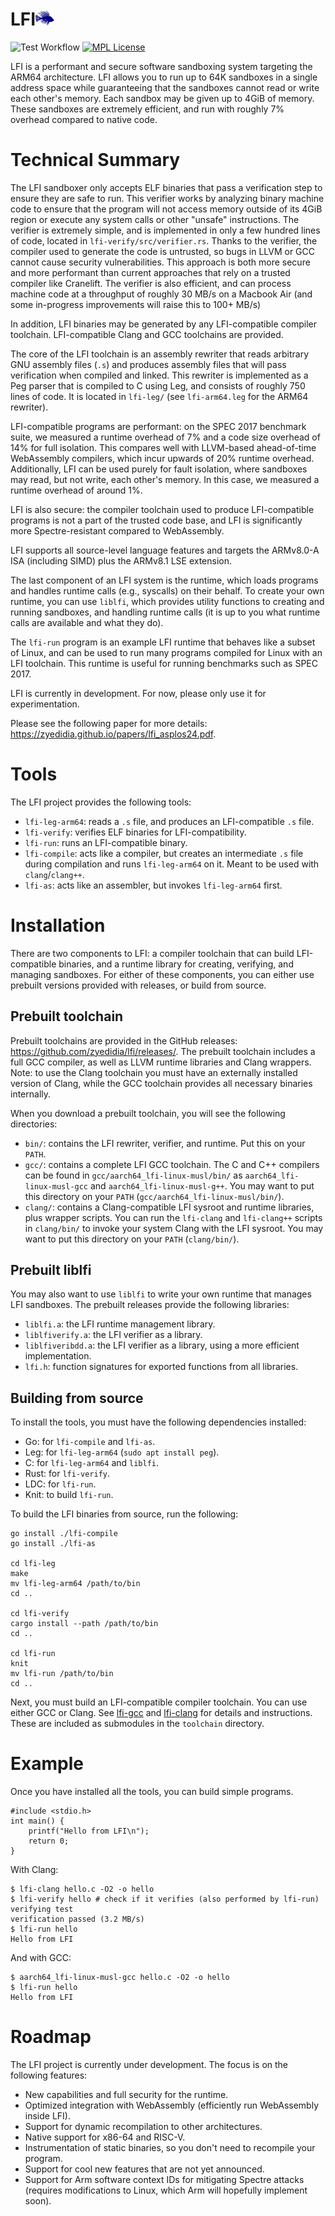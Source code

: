 
<h1>LFI<img src="assets/lfi-logo.svg" alt="logo" width="30px"/></h1>

![Test Workflow](https://github.com/zyedidia/lfi/actions/workflows/test.yaml/badge.svg)
[![MPL License](https://img.shields.io/badge/license-MPL%202.0-blue)](https://github.com/zyedidia/lfi/blob/master/LICENSE)

LFI is a performant and secure software sandboxing system targeting the ARM64
architecture. LFI allows you to run up to 64K sandboxes in a single address
space while guaranteeing that the sandboxes cannot read or write each other's
memory. Each sandbox may be given up to 4GiB of memory. These sandboxes are
extremely efficient, and run with roughly 7% overhead compared to native code.

# Technical Summary

The LFI sandboxer only accepts ELF binaries that pass a verification step to
ensure they are safe to run. This verifier works by analyzing binary machine
code to ensure that the program will not access memory outside of its 4GiB
region or execute any system calls or other "unsafe" instructions. The verifier
is extremely simple, and is implemented in only a few hundred lines of code,
located in `lfi-verify/src/verifier.rs`. Thanks to the verifier, the compiler
used to generate the code is untrusted, so bugs in LLVM or GCC cannot cause
security vulnerabilities. This approach is both more secure and more performant
than current approaches that rely on a trusted compiler like Cranelift. The
verifier is also efficient, and can process machine code at a throughput of
roughly 30 MB/s on a Macbook Air (and some in-progress improvements will raise
this to 100+ MB/s)

In addition, LFI binaries may be generated by any LFI-compatible compiler
toolchain. LFI-compatible Clang and GCC toolchains are provided.

The core of the LFI toolchain is an assembly rewriter that reads arbitrary GNU
assembly files (`.s`) and produces assembly files that will pass verification
when compiled and linked. This rewriter is implemented as a Peg parser that is
compiled to C using Leg, and consists of roughly 750 lines of code. It is
located in `lfi-leg/` (see `lfi-arm64.leg` for the ARM64 rewriter).

LFI-compatible programs are performant: on the SPEC 2017 benchmark suite, we
measured a runtime overhead of 7% and a code size overhead of 14% for full
isolation. This compares well with LLVM-based ahead-of-time WebAssembly
compilers, which incur upwards of 20% runtime overhead. Additionally, LFI can
be used purely for fault isolation, where sandboxes may read, but not write,
each other's memory. In this case, we measured a runtime overhead of around 1%.

LFI is also secure: the compiler toolchain used to
produce LFI-compatible programs is not a part of the trusted code base, and LFI
is significantly more Spectre-resistant compared to WebAssembly.

LFI supports all source-level language features and targets the ARMv8.0-A ISA
(including SIMD) plus the ARMv8.1 LSE extension.

The last component of an LFI system is the runtime, which loads programs and
handles runtime calls (e.g., syscalls) on their behalf. To create your own
runtime, you can use `liblfi`, which provides utility functions to creating and
running sandboxes, and handling runtime calls (it is up to you what runtime
calls are available and what they do).

The `lfi-run` program is an example LFI runtime that behaves like a subset of
Linux, and can be used to run many programs compiled for Linux with an LFI
toolchain. This runtime is useful for running benchmarks such as SPEC 2017.

LFI is currently in development. For now, please only use it for
experimentation.

Please see the following paper for more details:
https://zyedidia.github.io/papers/lfi_asplos24.pdf.

# Tools

The LFI project provides the following tools:

* `lfi-leg-arm64`: reads a `.s` file, and produces an LFI-compatible `.s` file.
* `lfi-verify`: verifies ELF binaries for LFI-compatibility.
* `lfi-run`: runs an LFI-compatible binary.
* `lfi-compile`: acts like a compiler, but creates an intermediate `.s`
  file during compilation and runs `lfi-leg-arm64` on it. Meant to be used with
  `clang`/`clang++`.
* `lfi-as`: acts like an assembler, but invokes `lfi-leg-arm64` first.

# Installation

There are two components to LFI: a compiler toolchain that can build
LFI-compatible binaries, and a runtime library for creating, verifying, and
managing sandboxes. For either of these components, you can either use prebuilt
versions provided with releases, or build from source.

## Prebuilt toolchain

Prebuilt toolchains are provided in the GitHub releases:
https://github.com/zyedidia/lfi/releases/. The prebuilt toolchain includes
a full GCC compiler, as well as LLVM runtime libraries and Clang wrappers.
Note: to use the Clang toolchain you must have an externally installed
version of Clang, while the GCC toolchain provides all necessary binaries
internally.

When you download a prebuilt toolchain, you will see the following directories:

* `bin/`: contains the LFI rewriter, verifier, and runtime. Put this on your
  `PATH`.
* `gcc/`: contains a complete LFI GCC toolchain. The C and C++ compilers can be
  found in `gcc/aarch64_lfi-linux-musl/bin/` as `aarch64_lfi-linux-musl-gcc`
  and `aarch64_lfi-linux-musl-g++`. You may want to put this directory on your
  `PATH` (`gcc/aarch64_lfi-linux-musl/bin/`).
* `clang/`: contains a Clang-compatible LFI sysroot and runtime libraries,
  plus wrapper scripts. You can run the `lfi-clang` and `lfi-clang++` scripts
  in `clang/bin/` to invoke your system Clang with the LFI sysroot. You may
  want to put this directory on your `PATH` (`clang/bin/`).

## Prebuilt liblfi

You may also want to use `liblfi` to write your own runtime that manages LFI
sandboxes. The prebuilt releases provide the following libraries:

* `liblfi.a`: the LFI runtime management library.
* `liblfiverify.a`: the LFI verifier as a library.
* `liblfiveribdd.a`: the LFI verifier as a library, using a more efficient
  implementation.
* `lfi.h`: function signatures for exported functions from all libraries.

## Building from source

To install the tools, you must have the following dependencies installed:

* Go: for `lfi-compile` and `lfi-as`.
* Leg: for `lfi-leg-arm64` (`sudo apt install peg`).
* C: for `lfi-leg-arm64` and `liblfi`.
* Rust: for `lfi-verify`.
* LDC: for `lfi-run`.
* Knit: to build `lfi-run`.

To build the LFI binaries from source, run the following:

```
go install ./lfi-compile
go install ./lfi-as

cd lfi-leg
make
mv lfi-leg-arm64 /path/to/bin
cd ..

cd lfi-verify
cargo install --path /path/to/bin
cd ..

cd lfi-run
knit
mv lfi-run /path/to/bin
cd ..
```

Next, you must build an LFI-compatible compiler toolchain. You can use either
GCC or Clang. See [lfi-gcc](https://github.com/zyedidia/lfi-gcc) and
[lfi-clang](https://github.com/zyedidia/lfi-clang) for details and
instructions. These are included as submodules in the `toolchain` directory.

# Example

Once you have installed all the tools, you can build simple programs.

```
#include <stdio.h>
int main() {
    printf("Hello from LFI\n");
    return 0;
}
```

With Clang:

```
$ lfi-clang hello.c -O2 -o hello
$ lfi-verify hello # check if it verifies (also performed by lfi-run)
verifying test
verification passed (3.2 MB/s)
$ lfi-run hello
Hello from LFI
```

And with GCC:

```
$ aarch64_lfi-linux-musl-gcc hello.c -O2 -o hello
$ lfi-run hello
Hello from LFI
```

# Roadmap

The LFI project is currently under development. The focus is on the following
features:

* New capabilities and full security for the runtime.
* Optimized integration with WebAssembly (efficiently run WebAssembly inside LFI).
* Support for dynamic recompilation to other architectures.
* Native support for x86-64 and RISC-V.
* Instrumentation of static binaries, so you don't need to recompile your program.
* Support for cool new features that are not yet announced.
* Support for Arm software context IDs for mitigating Spectre attacks (requires
  modifications to Linux, which Arm will hopefully implement soon).

